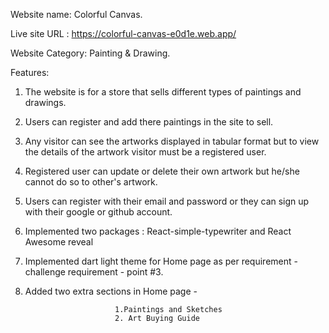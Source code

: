 Website name: Colorful Canvas.

Live site URL : https://colorful-canvas-e0d1e.web.app/

Website Category: Painting & Drawing.

Features:

1.  The website is for a store that sells different types of paintings and drawings.

2.  Users can register and add there paintings in the site to sell.

3.  Any visitor can see the artworks displayed in tabular format but to view the details of the artwork visitor must be a registered user.

4.  Registered user can update or delete their own artwork but he/she cannot do so to other's artwork.

5.  Users can register with their email and password or they can sign up with their google or github account.

6.  Implemented two packages : React-simple-typewriter and React Awesome reveal

7.  Implemented dart light theme for Home page as per requirement - challenge requirement - point #3.

8.  Added two extra sections in Home page -

                            1.Paintings and Sketches
                            2. Art Buying Guide
